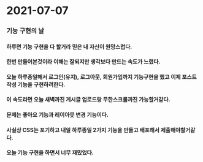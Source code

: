 # 2021-07-07

### 기능 구현의 날

#### 하루면 기능 구현을 다 할거라 믿은 내 자신이 원망스럽다.

#### 한번 만들어본것이라 이해는 잘되지만 생각보다 만드는 속도가 느렸다.

#### 오늘 하루종일해서 로그인(유지), 로그아웃, 회원가입까지 기능구현을 했고 이제 포스트 작성 기능을 구현하려한다.

#### 이 속도라면 오늘 새벽까진 게시글 업로드랑 무한스크롤까진 가능할거같다.

#### 문제는 좋아요 기능과 레이아웃 변경 기능이다.

#### 사실상 CSS는 포기하고 내일 하루종일 2가지 기능을 만들고 배포해서 제출해야할거같다.

#### 오늘 기능 구현을 하면서 너무 재밌었다.
